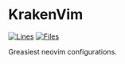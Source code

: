 # KrakenVim

[![Lines](https://tokei.rs/b1/github/XAMPPRocky/tokei)](https://github.com/pagankeymaster/KrakenVim) [![Files](https://tokei.rs/b1/github/XAMPPRocky/tokei?category=files)](https://github.com/pagankeymaster/KrakenVim)

Greasiest neovim configurations.

